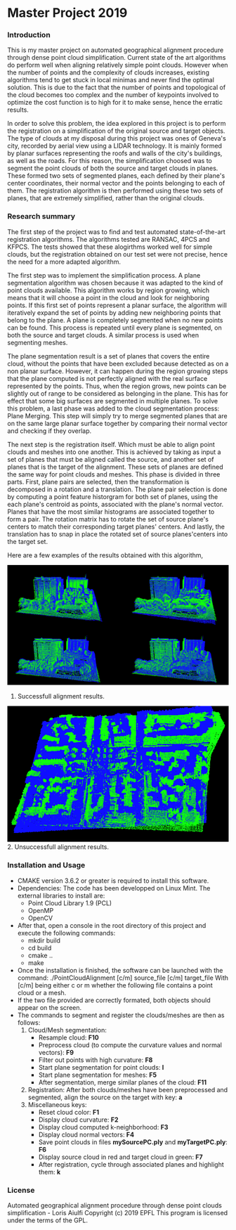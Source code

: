 # Master Project 2019

### Introduction

This is my master project on automated geographical alignment procedure through dense point cloud simplification. Current state of the art algorithms do perform well when aligning relatively simple point clouds. However when the number of points and the complexity of clouds increases, existing algorithms tend to get stuck in local minimas and never find the optimal solution. This is due to the fact that the number of points and topological of the cloud becomes too complex and the number of keypoints involved to optimize the cost function is to high for it to make sense, hence the erratic results.

In order to solve this problem, the idea explored in this project is to perform the registration on a simplification of the original source and target objects. The type of clouds at my disposal during this project was ones of Geneva's city, recorded by aerial view using a LIDAR technology. It is mainly formed by planar surfaces representing the roofs and walls of the city's buildings, as well as the roads. For this reason, the simplification choosed was to segment the point clouds of both the source and target clouds in planes. These formed two sets of segmented planes, each defined by their plane's center coordinates, their normal vector and the points belonging to each of them. The registration algorithm is then performed using these two sets of planes, that are extremely simplified, rather than the original clouds.

### Research summary

The first step of the project was to find and test automated state-of-the-art registration algorithms. The algorithms tested are RANSAC, 4PCS and KFPCS. The tests showed that these alogirthms worked well for simple clouds, but the registration obtained on our test set were not precise, hence the need for a more adapted algorithm.

The first step was to implement the simplification process. A plane segmentation algorithm was chosen because it was adapted to the kind of point clouds available. This algorithm works by region growing, which means that it will choose a point in the cloud and look for neighboring points. If this first set of points represent a planar surface, the algorithm will iteratively expand the set of points by adding new neighboring points that belong to the plane. A plane is completely segmented when no new points can be found. This process is repeated until every plane is segmented, on both the source and target clouds. A similar process is used when segmenting meshes.

The plane segmentation result is a set of planes that covers the entire cloud, without the points that have been excluded because detected as on a non planar surface.  However, it can happen during the region growing steps that the plane computed is not perfectly aligned with the real surface represented by the points. Thus, when the region grows, new points can be slightly out of range to be considered as belonging in the plane. This has for effect that some big surfaces are segmented in multiple planes. To solve this problem, a last phase was added to the cloud segmentation process: Plane Merging. This step will simply try to merge segmented planes that are on the same large planar surface together by comparing their normal vector and checking if they overlap.

The next step is the registration itself. Which must be able to align point clouds and meshes into one another. This is achieved by taking as input a set of planes that must be aligned called the source, and another set of planes that is the target of the alignment. These sets of planes are defined the same way for point clouds and meshes. This phase is divided in three parts. First, plane pairs are selected, then the transformation is decomposed in a rotation and a translation. The plane pair selection is done by computing a point feature historgram for both set of planes, using the each plane's centroid as points, associated with the plane's normal vector. Planes that have the most similar histograms are associated together to form a pair. The rotation matrix has to rotate the set of source plane's centers to match their corresponding target planes' centers. And lastly, the translation has to snap in place the rotated set of source planes'centers into the target set.

Here are a few examples of the results obtained with this algorithm, 

![Successfull alignment results.](report/CC_success_align_6.png)
1. Successfull alignment results.

![Unsuccessfull alignment results.](report/CC_fail_align1.png)
2. Unsuccessfull alignment results.


### Installation and Usage
- CMAKE version 3.6.2 or greater is required to install this software.
- Dependencies: The code has been developped on Linux Mint. The external libraries to install are:
	- Point Cloud Library 1.9 (PCL)
	- OpenMP
	- OpenCV
- After that, open a console in the root directory of this project and execute the following commands:
	- mkdir build
	- cd build
	- cmake ..
	- make
- Once the installation is finished, the software can be launched with the command: ./PointCloudAlignment [c/m] source_file [c/m] target_file
With [c/m] being either c or m whether the following file contains a point cloud or a mesh.
- If the two file provided are correctly formated, both objects should appear on the screen.
- The commands to segment and register the clouds/meshes are then as follows:
	1. Cloud/Mesh segmentation:
		- Resample cloud: **F10**
		- Preprocess cloud (to compute the curvature values and normal vectors): **F9**
		- Filter out points with high curvature: **F8**
		- Start plane segmentation for point clouds: **l**
		- Start plane segmentation for meshes: **F5**
		- After segmentation, merge similar planes of the cloud: **F11**
	2. Registration: After both clouds/meshes have been preprocessed and segmented, align the source on the target with key: **a**
	3. Miscellaneous keys:
		- Reset cloud color: **F1**
		- Display cloud curvature: **F2**
		- Display cloud computed k-neighborhood: **F3**
		- Display cloud normal vectors: **F4**
		- Save point clouds in files __mySourcePC.ply__ and __myTargetPC.ply__: **F6**
		- Display source cloud in red and target cloud in green: **F7**
		- After registration, cycle through associated planes and highlight them: **k**

### License

Automated geographical alignment procedure through dense point clouds simplification - Loris Aiulfi
Copyright (c) 2019 EPFL
This program is licensed under the terms of the GPL.
